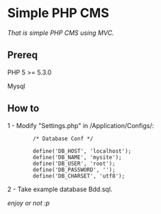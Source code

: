 Simple PHP CMS
====================

*That is simple PHP CMS using MVC.*
 
Prereq
------
 
PHP 5 >= 5.3.0

Mysql


How to
-----------
 
1 - Modify "Settings.php" in /Application/Configs/:
 
```
        /* Database Conf */

        define('DB_HOST', 'localhost');
        define('DB_NAME', 'mysite');
        define('DB_USER', 'root'); 
        define('DB_PASSWORD', ''); 
        define('DB_CHARSET', 'utf8');
```

2 - Take example database Bdd.sql.

*enjoy or not :p*
